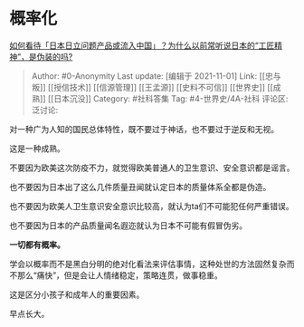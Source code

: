 # 概率化
[如何看待「日本日立问题产品或流入中国」？为什么以前常听说日本的“工匠精神”，是伪装的吗?](https://www.zhihu.com/question/495207630/answer/2199630568)

> Author: #0-Anonymity
> Last update: [编辑于 2021-11-01]
> Link: [[忠与叛]] [[授信技术]] [[信源管理]] [[王孟源]] [[史料不可信]] [[世界史]] [[成熟]] [[日本沉没]]
> Category: #社科答集
> Tag: #4-世界史/4A-社科
> 评论区:
> 泛讨论:

对一种广为人知的国民总体特性，既不要过于神话，也不要过于逆反和无视。

这是一种成熟。

不要因为欧美这次防疫不力，就觉得欧美普通人的卫生意识、安全意识都是谣言。

也不要因为日本出了这么几件质量丑闻就认定日本的质量体系全都是伪造。

也不要因为欧美人卫生意识安全意识比较高，就认为ta们不可能犯任何严重错误。

也不要因为日本的产品质量闻名遐迩就认为日本不可能有假冒伪劣。

**一切都有概率。**

学会以概率而不是黑白分明的绝对化看法来评估事情，这种处世的方法固然复杂而不那么“痛快”，但是会让人情绪稳定，策略连贯，做事稳重。

这是区分小孩子和成年人的重要因素。

早点长大。
